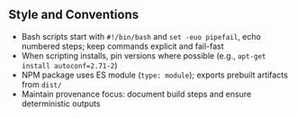 ## Style and Conventions
- Bash scripts start with `#!/bin/bash` and `set -euo pipefail`, echo numbered steps; keep commands explicit and fail-fast
- When scripting installs, pin versions where possible (e.g., `apt-get install autoconf=2.71-2`)
- NPM package uses ES module (`type: module`); exports prebuilt artifacts from `dist/`
- Maintain provenance focus: document build steps and ensure deterministic outputs